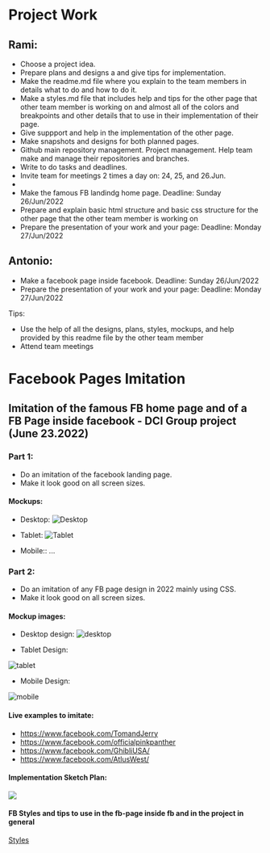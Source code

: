 # Project Work

## Rami:
- Choose a project idea.
- Prepare plans and designs a and give tips for implementation. 
- Make the readme.md file where you explain to the team members in details what to do and how to do it.
- Make a styles.md file that includes help and tips for the other page that other team member is working on and almost all of the colors and breakpoints and other details that to use in their implementation of their page.
- Give suppport and help in the implementation of the other page.  
- Make snapshots and designs for both planned pages.
- Github main repository management. Project management. Help team make and manage their repositories and branches.
- Write to do tasks and deadlines.
- Invite team for meetings 2 times a day on: 24, 25, and 26.Jun.
-
- Make the famous FB landindg home page. Deadline: Sunday 26/Jun/2022
- Prepare and explain basic html structure and basic css structure for the other page that the other team member is working on
- Prepare the presentation of your work and your page: Deadline: Monday 27/Jun/2022

## Antonio:
- Make a facebook page inside facebook. Deadline: Sunday 26/Jun/2022
- Prepare the presentation of your work and your page: Deadline: Monday 27/Jun/2022


Tips: 
- Use the help of all the designs, plans, styles, mockups, and help provided by this readme file by the other team member
- Attend team meetings




# Facebook Pages Imitation



## Imitation of the famous FB home page and of a FB Page inside facebook - DCI Group project (June 23.2022)



### Part 1:

- Do an imitation of the facebook landing page.
- Make it look good on all screen sizes.

#### Mockups:

- Desktop:
  ![Desktop](Landing%20Page%20Design/Screenshot%202022-06-24%20at%2009-16-34%20Screenshot.png)

- Tablet:
  ![Tablet](Landing%20Page%20Design/Screenshot%202022-06-24%20at%2009-17-09%20Screenshot.png)

- Mobile:: ...




### Part 2:

- Do an imitation of any FB page design in 2022 mainly using CSS.
- Make it look good on all screen sizes.

#### Mockup images:

- Desktop design:
  ![desktop](./Design%20Page//DesktopDesign.png)

- Tablet Design: 

![tablet](./Design%20Page//Tablet%20Design.png)

- Mobile Design:
 
![mobile](./Design%20Page/Mobile%20Design.png)

#### Live examples to imitate:

- https://www.facebook.com/TomandJerry
- https://www.facebook.com/officialpinkpanther
- https://www.facebook.com/GhibliUSA/
- https://www.facebook.com/AtlusWest/

#### Implementation Sketch Plan:

![](./Design%20Page%20Sketches/DesignSketchIMG1.jpg)

#### FB Styles and tips to use in the fb-page inside fb and in the project in general

<a href="./styles.md"> Styles </a>
